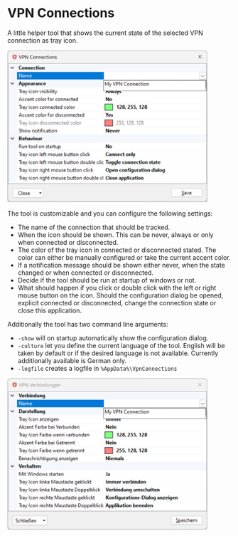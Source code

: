 # VPN Connections
A little helper tool that shows the current state of the selected VPN connection as tray icon.

<img src="Images/Dialog_english.png" alt="Configuration Dialog" width="450"/>

The tool is customizable and you can configure the following settings:
- The name of the connection that should be tracked.
- When the icon should be shown. This can be never, always or only when connected or disconnected.
- The color of the tray icon in connected or disconnected stated. The color can either be manually configured or take the current accent color.
- If a notification message should be shown either never, when the state changed or when connected or disconnected.
- Decide if the tool should be run at startup of windows or not.
- What should happen if you click or double click with the left or right mouse button on the icon. Should the configuration dialog be opened, explicit connected or disconnected, change the connection state or close this application.

Additionally the tool has two command line arguments:
- `-show` will on startup automatically show the configuration dialog.
- `-culture` let you define the current language of the tool. English will be taken by default or if the desired language is not available. Currently additionally available is German only.
- `-logfile` creates a logfile in `%AppData%\VpnConnections`

<img src="Images/Dialog_deutsch.png" alt="Configuration Dialog German" width="450"/>
